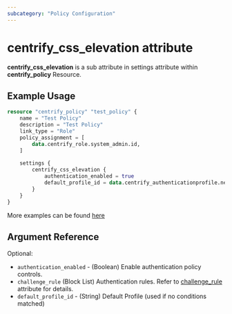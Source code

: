 ```yaml
---
subcategory: "Policy Configuration"
---
```


# centrify_css_elevation attribute

**centrify_css_elevation** is a sub attribute in settings attribute within **centrify_policy** Resource.

## Example Usage

```terraform
resource "centrify_policy" "test_policy" {
    name = "Test Policy"
    description = "Test Policy"
    link_type = "Role"
    policy_assignment = [
        data.centrify_role.system_admin.id,
    ]
    
    settings {
        centrify_css_elevation {
            authentication_enabled = true
            default_profile_id = data.centrify_authenticationprofile.newdevice_auth_pf.id
        }
    }
}
```

More examples can be found [here](https://github.com/marcozj/terraform-provider-centrify/blob/main/examples/centrify_policy/policy_centrify_css_elevation.tf)

## Argument Reference

Optional:

- `authentication_enabled` - (Boolean) Enable authentication policy controls.
- `challenge_rule` (Block List) Authentication rules. Refer to [challenge_rule](./attribute_challengerule.md) attribute for details.
- `default_profile_id` - (String) Default Profile (used if no conditions matched)
